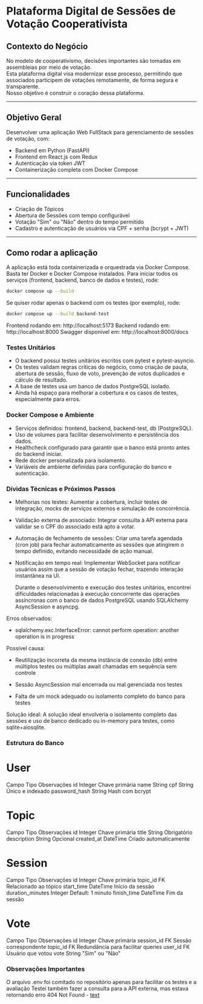 # Plataforma Digital de Sessões de Votação Cooperativista

## Contexto do Negócio

No modelo de cooperativismo, decisões importantes são tomadas em assembleias por meio de votação.  
Esta plataforma digital visa modernizar esse processo, permitindo que associados participem de votações remotamente, de forma segura e transparente.  
Nosso objetivo é construir o coração dessa plataforma.

---

## Objetivo Geral

Desenvolver uma aplicação Web FullStack para gerenciamento de sessões de votação, com:

- Backend em Python (FastAPI)
- Frontend em React.js com Redux
- Autenticação via token JWT
- Containerização completa com Docker Compose

---

## Funcionalidades

- Criação de Tópicos
- Abertura de Sessões com tempo configurável
- Votação "Sim" ou "Não" dentro do tempo permitido
- Cadastro e autenticação de usuários via CPF + senha (bcrypt + JWT)

---

## Como rodar a aplicação

A aplicação está toda containerizada e orquestrada via Docker Compose. Basta ter Docker e Docker Compose instalados.
Para iniciar todos os serviços (frontend, backend, banco de dados e testes), rode:

```bash
docker compose up --build
```

Se quiser rodar apenas o backend com os testes (por exemplo), rode:

```bash
docker compose up --build backend-test
```

Frontend rodando em: http://localhost:5173
Backend rodando em: http://localhost:8000
Swagger disponível em: http://localhost:8000/docs

### Testes Unitários

- O backend possui testes unitários escritos com pytest e pytest-asyncio.
- Os testes validam regras críticas do negócio, como criação de pauta, abertura de sessão, fluxo de voto, prevenção de votos duplicados e cálculo de resultado.
- A base de testes usa um banco de dados PostgreSQL isolado.
- Ainda há espaço para melhorar a cobertura e os casos de testes, especialmente para erros.

### Docker Compose e Ambiente

- Serviços definidos: frontend, backend, backend-test, db (PostgreSQL).
- Uso de volumes para facilitar desenvolvimento e persistência dos dados.
- Healthcheck configurado para garantir que o banco está pronto antes do backend iniciar.
- Rede docker personalizada para isolamento.
- Variáveis de ambiente definidas para configuração do banco e autenticação.

### Dívidas Técnicas e Próximos Passos

- Melhorias nos testes:
  Aumentar a cobertura, incluir testes de integração, mocks de serviços externos e simulação de concorrência.
- Validação externa de associado:
  Integrar consulta à API externa para validar se o CPF do associado está apto a votar.
- Automação de fechamento de sessões:
  Criar uma tarefa agendada (cron job) para fechar automaticamente as sessões que atingirem o tempo definido, evitando necessidade de ação manual.
- Notificação em tempo real:
  Implementar WebSocket para notificar usuários assim que a sessão de votação fechar, trazendo interação instantânea na UI.

  Durante o desenvolvimento e execução dos testes unitários, encontrei dificuldades relacionadas à execução concorrente das operações assíncronas com o banco de dados PostgreSQL usando SQLAlchemy AsyncSession e asyncpg.

Erros observados:

- sqlalchemy.exc.InterfaceError: cannot perform operation: another operation is in progress

Possível causa:

- Reutilização incorreta da mesma instância de conexão (db) entre múltiplos testes ou múltiplas await chamadas em sequência sem controle

- Sessão AsyncSession mal encerrada ou mal gerenciada nos testes

- Falta de um mock adequado ou isolamento completo do banco para testes

Solução ideal:
A solução ideal envolveria o isolamento completo das sessões e uso de banco dedicado ou in-memory para testes, como sqlite+aiosqlite.

### Estrutura do Banco

# User

Campo Tipo Observações
id Integer Chave primária
name String
cpf String Único e indexado
password_hash String Hash com bcrypt

# Topic

Campo Tipo Observações
id Integer Chave primária
title String Obrigatório
description String Opcional
created_at DateTime Criado automaticamente

# Session

Campo Tipo Observações
id Integer Chave primária
topic_id FK Relacionado ao tópico
start_time DateTime Início da sessão
duration_minutes Integer Default: 1 minuto
finish_time DateTime Fim da sessão

# Vote

Campo Tipo Observações
id Integer Chave primária
session_id FK Sessão correspondente
topic_id FK Redundância para facilitar queries
user_id FK Usuário que votou
vote String "Sim" ou "Não"

### Observações Importantes

O arquivo .env foi comitado no repositório apenas para facilitar os testes e a avaliação
Testei também fazer a consulta para a API externa, mas estava retornando erro 404 Not Found - [text](https://user-info.herokuapp.com/users/{cpf})
